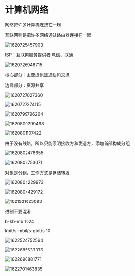# 计算机网络	

网络把许多计算机连接在一起

互联网则是把许多网络通过路由器连接在一起

![1620725457903](C:\Users\Lenovo\AppData\Roaming\Typora\typora-user-images\1620725457903.png)

ISP：互联网服务提供者 电信、联通



![1620726946715](C:\Users\Lenovo\AppData\Roaming\Typora\typora-user-images\1620726946715.png)

核心部分：主要提供连通性和交换

边缘部分：资源共享

![1620727027360](C:\Users\Lenovo\AppData\Roaming\Typora\typora-user-images\1620727027360.png)

![1620727274115](C:\Users\Lenovo\AppData\Roaming\Typora\typora-user-images\1620727274115.png)



![1620799796264](C:\Users\Lenovo\AppData\Roaming\Typora\typora-user-images\1620799796264.png)

![1620800299468](C:\Users\Lenovo\AppData\Roaming\Typora\typora-user-images\1620800299468.png)

![1620801107422](C:\Users\Lenovo\AppData\Roaming\Typora\typora-user-images\1620801107422.png)

由于没有线路，所以只能写明接收方和发送方，添加首部构成分组

![1620802476655](C:\Users\Lenovo\AppData\Roaming\Typora\typora-user-images\1620802476655.png)

![1620803753071](C:\Users\Lenovo\AppData\Roaming\Typora\typora-user-images\1620803753071.png)

对象是分组，工作方式是存储转发



![1620804229973](C:\Users\Lenovo\AppData\Roaming\Typora\typora-user-images\1620804229973.png)

![1620804429172](C:\Users\Lenovo\AppData\Roaming\Typora\typora-user-images\1620804429172.png)



![1621931023093](C:\Users\Lenovo\AppData\Roaming\Typora\typora-user-images\1621931023093.png)

进制不要混淆

b-kb-mb  1024 

kbit/s-mbit/s-gbit/s  10 

![1622524752564](C:\Users\Lenovo\AppData\Roaming\Typora\typora-user-images\1622524752564.png)

![1622685533376](C:\Users\Lenovo\AppData\Roaming\Typora\typora-user-images\1622685533376.png)

![1622690881771](C:\Users\Lenovo\AppData\Roaming\Typora\typora-user-images\1622690881771.png)



![1622701463835](C:\Users\Lenovo\AppData\Roaming\Typora\typora-user-images\1622701463835.png)

